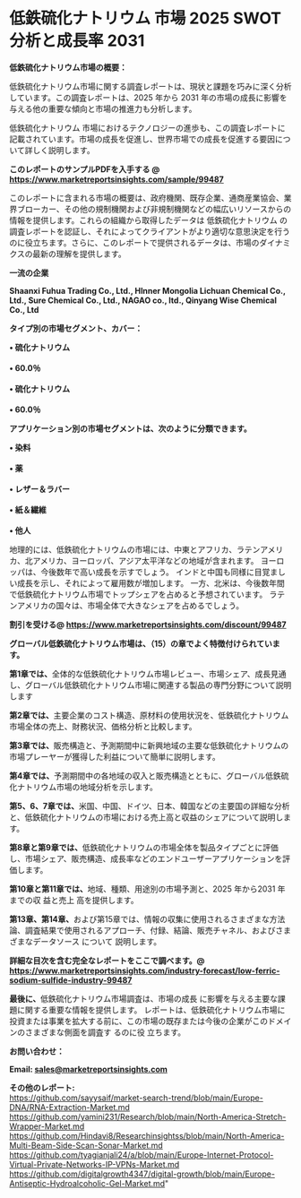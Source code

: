 # 低鉄硫化ナトリウム 市場 2025 SWOT 分析と成長率 2031

<strong><b>低鉄硫化ナトリウム市場の概要：</b></strong>

低鉄硫化ナトリウム市場に関する調査レポートは、現状と課題を巧みに深く分析しています。この調査レポートは、2025 年から 2031 年の市場の成長に影響を与える他の重要な傾向と市場の推進力も分析します。

低鉄硫化ナトリウム 市場におけるテクノロジーの進歩も、この調査レポートに記載されています。市場の成長を促進し、世界市場での成長を促進する要因について詳しく説明します。

<strong>このレポートのサンプルPDFを入手する @ <a href=https://www.marketreportsinsights.com/sample/99487>https://www.marketreportsinsights.com/sample/99487</a></strong>

このレポートに含まれる市場の概要は、政府機関、既存企業、通商産業協会、業界ブローカー、その他の規制機関および非規制機関などの幅広いリソースからの情報を提供します。これらの組織から取得したデータは 低鉄硫化ナトリウム の調査レポートを認証し、それによってクライアントがより適切な意思決定を行うのに役立ちます。さらに、このレポートで提供されるデータは、市場のダイナミクスの最新の理解を提供します。

<strong>一流の企業</strong>

<strong><b>Shaanxi Fuhua Trading Co., Ltd., HInner Mongolia Lichuan Chemical Co., Ltd., Sure Chemical Co., Ltd., NAGAO co., ltd., Qinyang Wise Chemical Co., Ltd</b></strong>

<strong><b>タイプ別の市場セグメント、カバー：</b></strong>

<strong>• 硫化ナトリウム<br><br>• 60.0％<br><br>• 硫化ナトリウム<br><br>• 60.0％</strong>

<strong><b>アプリケーション別の市場セグメントは、次のように分類できます。</b></strong>

<strong>• 染料<br><br>• 薬<br><br>• レザー＆ラバー<br><br>• 紙＆繊維<br><br>• 他人</strong>

 地理的には、低鉄硫化ナトリウムの市場には、中東とアフリカ、ラテンアメリカ、北アメリカ、ヨーロッパ、アジア太平洋などの地域が含まれます。 ヨーロッパは、今後数年で高い成長を示すでしょう。 インドと中国も同様に目覚ましい成長を示し、それによって雇用数が増加します。 一方、北米は、今後数年間で低鉄硫化ナトリウム市場でトップシェアを占めると予想されています。 ラテンアメリカの国々は、市場全体で大きなシェアを占めるでしょう。

<strong>割引を受ける@ <a href=https://www.marketreportsinsights.com/discount/99487>https://www.marketreportsinsights.com/discount/99487</a></strong>

<strong><b>グローバル低鉄硫化ナトリウム市場は、（15）の章でよく特徴付けられています。</b></strong>

<strong><b>第</b></strong><strong><b>1章では、</b></strong>全体的な低鉄硫化ナトリウム市場レビュー、市場シェア、成長見通し、グローバル低鉄硫化ナトリウム市場に関連する製品の専門分野について説明します

<strong><b>第2章では、</b></strong>主要企業のコスト構造、原材料の使用状況を、低鉄硫化ナトリウム市場全体の売上、財務状況、価格分析と比較します。

<strong><b>第3章では、</b></strong>販売構造と、予測期間中に新興地域の主要な低鉄硫化ナトリウムの市場プレーヤーが獲得した利益について簡単に説明します。

<strong><b>第4章では、</b></strong>予測期間中の各地域の収入と販売構造とともに、グローバル低鉄硫化ナトリウム市場の地域分析を示します。

<strong><b>第5、6、7章では、</b></strong>米国、中国、ドイツ、日本、韓国などの主要国の詳細な分析と、低鉄硫化ナトリウムの市場における売上高と収益のシェアについて説明します。

<strong><b>第8章と第9章では、</b></strong>低鉄硫化ナトリウムの市場全体を製品タイプごとに評価し、市場シェア、販売構造、成長率などのエンドユーザーアプリケーションを評価します。

<strong><b>第10章と第11章では、</b></strong>地域、種類、用途別の市場予測と、2025 年から2031 年までの収 益と売上 高を提供します。

<strong><b>第13章、第14章、</b></strong>および第15章では、情報の収集に使用されるさまざまな方法論、調査結果で使用されるアプローチ、付録、結論、販売チャネル、およびさまざまなデータソース について 説明します。

<strong>詳細な目次を含む完全なレポートをここで調べます。@ <a href=https://www.marketreportsinsights.com/industry-forecast/low-ferric-sodium-sulfide-industry-99487>https://www.marketreportsinsights.com/industry-forecast/low-ferric-sodium-sulfide-industry-99487</a></strong>

<strong><b>最後に、</b></strong>低鉄硫化ナトリウム市場調査は、市場の成長 に影響を</a>与える主要な課題に関する重要な情報を提供します。 レポートは、低鉄硫化ナトリウム市場に投資または事業を拡大する前に、この市場の既存または今後の企業がこのドメインのさまざまな側面を調査す るのに役 立ちます。

<strong><b>お問い合わせ：</b></strong>

<strong>Email: </strong><a href=mailto:sales@marketreportsinsights.com><strong>sales@marketreportsinsights.com</strong></a>

<strong>その他のレポート:</strong>
<br>
<a href=https://github.com/sayysaif/market-search-trend/blob/main/Europe-DNA/RNA-Extraction-Market.md>https://github.com/sayysaif/market-search-trend/blob/main/Europe-DNA/RNA-Extraction-Market.md</a>
<br>
<a href=https://github.com/yamini231/Research/blob/main/North-America-Stretch-Wrapper-Market.md>https://github.com/yamini231/Research/blob/main/North-America-Stretch-Wrapper-Market.md</a>
<br>
<a href=https://github.com/Hindavi8/Researchinsightss/blob/main/North-America-Multi-Beam-Side-Scan-Sonar-Market.md>https://github.com/Hindavi8/Researchinsightss/blob/main/North-America-Multi-Beam-Side-Scan-Sonar-Market.md</a>
<br>
<a href=https://github.com/tyagianjali24/a/blob/main/Europe-Internet-Protocol-Virtual-Private-Networks-IP-VPNs-Market.md>https://github.com/tyagianjali24/a/blob/main/Europe-Internet-Protocol-Virtual-Private-Networks-IP-VPNs-Market.md</a>
<br>
<a href=https://github.com/digitalgrowth4347/digital-growth/blob/main/Europe-Antiseptic-Hydroalcoholic-Gel-Market.md>https://github.com/digitalgrowth4347/digital-growth/blob/main/Europe-Antiseptic-Hydroalcoholic-Gel-Market.md</a>"
